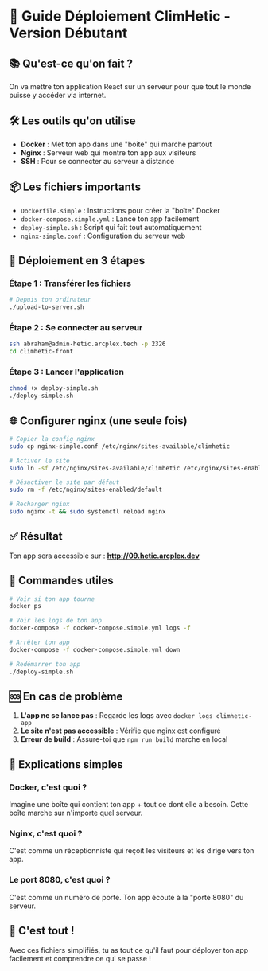 # 🚀 Guide Déploiement ClimHetic - Version Débutant

## 📚 **Qu'est-ce qu'on fait ?**

On va mettre ton application React sur un serveur pour que tout le monde puisse y accéder via internet.

## 🛠️ **Les outils qu'on utilise**

- **Docker** : Met ton app dans une "boîte" qui marche partout
- **Nginx** : Serveur web qui montre ton app aux visiteurs
- **SSH** : Pour se connecter au serveur à distance

## 📦 **Les fichiers importants**

- `Dockerfile.simple` : Instructions pour créer la "boîte" Docker
- `docker-compose.simple.yml` : Lance ton app facilement
- `deploy-simple.sh` : Script qui fait tout automatiquement
- `nginx-simple.conf` : Configuration du serveur web

## 🎯 **Déploiement en 3 étapes**

### **Étape 1 : Transférer les fichiers**
```bash
# Depuis ton ordinateur
./upload-to-server.sh
```

### **Étape 2 : Se connecter au serveur**
```bash
ssh abraham@admin-hetic.arcplex.tech -p 2326
cd climhetic-front
```

### **Étape 3 : Lancer l'application**
```bash
chmod +x deploy-simple.sh
./deploy-simple.sh
```

## 🌐 **Configurer nginx (une seule fois)**

```bash
# Copier la config nginx
sudo cp nginx-simple.conf /etc/nginx/sites-available/climhetic

# Activer le site
sudo ln -sf /etc/nginx/sites-available/climhetic /etc/nginx/sites-enabled/climhetic

# Désactiver le site par défaut
sudo rm -f /etc/nginx/sites-enabled/default

# Recharger nginx
sudo nginx -t && sudo systemctl reload nginx
```

## ✅ **Résultat**

Ton app sera accessible sur : **http://09.hetic.arcplex.dev**

## 🔧 **Commandes utiles**

```bash
# Voir si ton app tourne
docker ps

# Voir les logs de ton app
docker-compose -f docker-compose.simple.yml logs -f

# Arrêter ton app
docker-compose -f docker-compose.simple.yml down

# Redémarrer ton app
./deploy-simple.sh
```

## 🆘 **En cas de problème**

1. **L'app ne se lance pas** : Regarde les logs avec `docker logs climhetic-app`
2. **Le site n'est pas accessible** : Vérifie que nginx est configuré
3. **Erreur de build** : Assure-toi que `npm run build` marche en local

## 📝 **Explications simples**

### **Docker, c'est quoi ?**
Imagine une boîte qui contient ton app + tout ce dont elle a besoin. Cette boîte marche sur n'importe quel serveur.

### **Nginx, c'est quoi ?**
C'est comme un réceptionniste qui reçoit les visiteurs et les dirige vers ton app.

### **Le port 8080, c'est quoi ?**
C'est comme un numéro de porte. Ton app écoute à la "porte 8080" du serveur.

## 🎉 **C'est tout !**

Avec ces fichiers simplifiés, tu as tout ce qu'il faut pour déployer ton app facilement et comprendre ce qui se passe !
